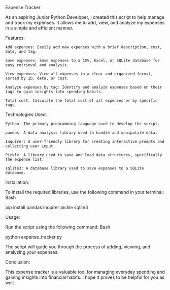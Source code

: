 Expense Tracker

As an aspiring Junior Python Developer, I created this script to help manage and track my expenses. It allows me to add, view, and analyze my expenses in a simple and efficient manner.

Features:

    Add expenses: Easily add new expenses with a brief description, cost, date, and tag.

    Save expenses: Save expenses to a CSV, Excel, or SQLite database for easy retrieval and analysis.

    View expenses: View all expenses in a clear and organized format, sorted by ID, date, or cost.

    Analyze expenses by tag: Identify and analyze expenses based on their tags to gain insights into spending habits.

    Total cost: Calculate the total cost of all expenses or by specific tags.

Technologies Used:

    Python: The primary programming language used to develop the script.

    pandas: A data analysis library used to handle and manipulate data.

    Inquirer: A user-friendly library for creating interactive prompts and collecting user input.

    Pickle: A library used to save and load data structures, specifically the expense list.

    sqlite3: A database library used to save expenses to a SQLite database.

Installation:

To install the required libraries, use the following command in your terminal:
Bash

pip install pandas inquirer pickle sqlite3



Usage:

Run the script using the following command:
Bash

python expense_tracker.py


The script will guide you through the process of adding, viewing, and analyzing your expenses.

Conclusion:

This expense tracker is a valuable tool for managing everyday spending and gaining insights into financial habits. I hope it proves to be helpful for you as well.
